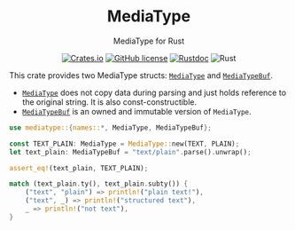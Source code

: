 <div align="center">

# MediaType

MediaType for Rust

[![Crates.io](https://img.shields.io/crates/v/mediatype.svg)](https://crates.io/crates/mediatype)
[![GitHub license](https://img.shields.io/github/license/picoHz/mediatype.svg)](https://github.com/picoHz/mediatype/blob/main/LICENSE)
[![Rustdoc](https://img.shields.io/badge/doc-rustdoc-green.svg)](https://docs.rs/mediatype)
![Rust](https://github.com/picoHz/mediatype/workflows/Rust/badge.svg)

</div>

This crate provides two MediaType structs: 
[`MediaType`](https://docs.rs/mediatype/latest/mediatype/struct.MediaType.html) and 
[`MediaTypeBuf`](https://docs.rs/mediatype/latest/mediatype/struct.MediaTypeBuf.html).

- [`MediaType`](https://docs.rs/mediatype/latest/mediatype/struct.MediaType.html) does not copy data during parsing
    and just holds reference to the original string. It is also const-constructible.
- [`MediaTypeBuf`](https://docs.rs/mediatype/latest/mediatype/struct.MediaTypeBuf.html) is an owned and immutable version of `MediaType`.

```rust
use mediatype::{names::*, MediaType, MediaTypeBuf};

const TEXT_PLAIN: MediaType = MediaType::new(TEXT, PLAIN);
let text_plain: MediaTypeBuf = "text/plain".parse().unwrap();

assert_eq!(text_plain, TEXT_PLAIN);

match (text_plain.ty(), text_plain.subty()) {
    ("text", "plain") => println!("plain text!"),
    ("text", _) => println!("structured text"),
    _ => println!("not text"),
}
```
